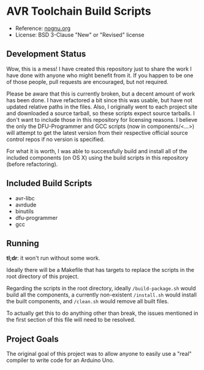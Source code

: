 # AVR Toolchain Build Scripts
- Reference: [nognu.org](https://www.nongnu.org/avr-libc/user-manual/install_tools.html)
- License: BSD 3-Clause "New" or "Revised" license 

## Development Status

Wow, this is a mess!  I have created this repository just to share the work I have done with anyone who might benefit
from it.  If you happen to be one of those people, pull requests are encouraged, but not required. 

Please be aware that this is currently broken, but a decent amount of work has been done.  I have refactored a bit since
this was usable, but have not updated relative paths in the files.  Also, I originally went to each project site and
downloaded a source tarball, so these scripts expect source tarballs.  I don't want to include those in this repository
for licensing reasons.  I believe the only the DFU-Programmer and GCC scripts (now in components/<...>) will attempt to
get the latest version from their respective official source control repos if no version is specified.

For what it is worth, I was able to successfully build and install all of the included components (on OS X) using the
build scripts in this repository (before refactoring).

## Included Build Scripts

- avr-libc
- avrdude
- binutils
- dfu-programmer
- gcc

## Running

**tl;dr**: it won't run without some work.

Ideally there will be a Makefile that has targets to replace the scripts in the root directory of this project.

Regarding the scripts in the root directory, ideally `/build-package.sh` would build all the components, a currently
non-existent `/install.sh` would install the built components, and `/clean.sh` would remove all built files.

To actually get this to do anything other than break, the issues mentioned in the first section of this file will need
to be resolved.


## Project Goals

The original goal of this project was to allow anyone to easily use a "real" compiler to write
code for an Arduino Uno.

